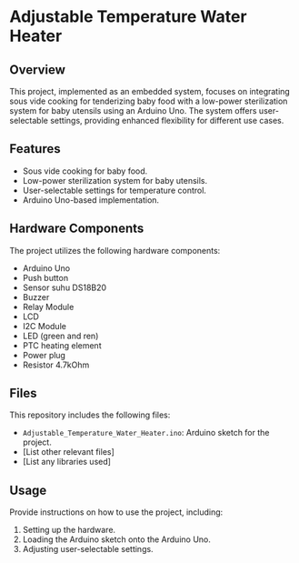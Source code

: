 # Adjustable Temperature Water Heater

## Overview

This project, implemented as an embedded system, focuses on integrating sous vide cooking for tenderizing baby food with a low-power sterilization system for baby utensils using an Arduino Uno. The system offers user-selectable settings, providing enhanced flexibility for different use cases.

## Features

- Sous vide cooking for baby food.
- Low-power sterilization system for baby utensils.
- User-selectable settings for temperature control.
- Arduino Uno-based implementation.

## Hardware Components

The project utilizes the following hardware components:
- Arduino Uno
- Push button
- Sensor suhu DS18B20
- Buzzer
- Relay Module
- LCD
- I2C Module
- LED (green and ren)
- PTC heating element
- Power plug
- Resistor 4.7kOhm

## Files

This repository includes the following files:

- `Adjustable_Temperature_Water_Heater.ino`: Arduino sketch for the project.
- [List other relevant files]
- [List any libraries used]

## Usage

Provide instructions on how to use the project, including:

1. Setting up the hardware.
2. Loading the Arduino sketch onto the Arduino Uno.
3. Adjusting user-selectable settings.
